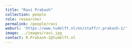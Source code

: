 ```yaml
---
title: "Ravi Prakash"
collection: people
role: researcher
permalink: /people/ravi
weburl: 'https://www.tudelft.nl/en/staff/r.prakash-1/'
image: ../images/ravi.jpg
contact: R.Prakash-1@tudelft.nl
---
```

